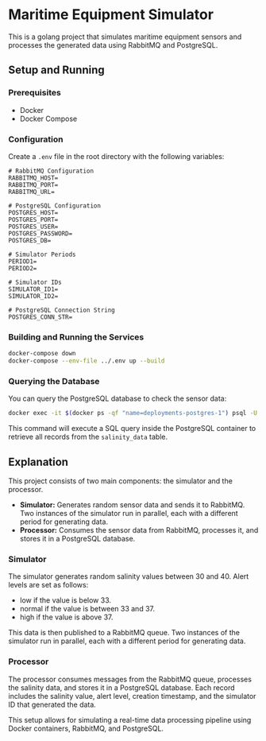 
# Maritime Equipment Simulator

This is a golang project that simulates maritime equipment sensors and processes the generated data using RabbitMQ and PostgreSQL.


## Setup and Running

### Prerequisites

- Docker
- Docker Compose

### Configuration

Create a `.env` file in the root directory with the following variables:

```
# RabbitMQ Configuration
RABBITMQ_HOST=
RABBITMQ_PORT=
RABBITMQ_URL=

# PostgreSQL Configuration
POSTGRES_HOST=
POSTGRES_PORT=
POSTGRES_USER=
POSTGRES_PASSWORD=
POSTGRES_DB=

# Simulator Periods
PERIOD1=
PERIOD2=

# Simulator IDs
SIMULATOR_ID1=
SIMULATOR_ID2=

# PostgreSQL Connection String
POSTGRES_CONN_STR=
```

### Building and Running the Services

```sh
docker-compose down
docker-compose --env-file ../.env up --build
```

### Querying the Database

You can query the PostgreSQL database to check the sensor data:

```sh
docker exec -it $(docker ps -qf "name=deployments-postgres-1") psql -U user -d maritime -c "SELECT * FROM salinity_data;"
```

This command will execute a SQL query inside the PostgreSQL container to retrieve all records from the `salinity_data` table.

## Explanation

This project consists of two main components: the simulator and the processor.

- **Simulator:** Generates random sensor data and sends it to RabbitMQ. Two instances of the simulator run in parallel, each with a different period for generating data.
- **Processor:** Consumes the sensor data from RabbitMQ, processes it, and stores it in a PostgreSQL database.

### Simulator

The simulator generates random salinity values between 30 and 40. Alert levels are set as follows:

* low if the value is below 33.
* normal if the value is between 33 and 37.
* high if the value is above 37.

This data is then published to a RabbitMQ queue. Two instances of the simulator run in parallel, each with a different period for generating data.

### Processor

The processor consumes messages from the RabbitMQ queue, processes the salinity data, and stores it in a PostgreSQL database. Each record includes the salinity value, alert level, creation timestamp, and the simulator ID that generated the data.

This setup allows for simulating a real-time data processing pipeline using Docker containers, RabbitMQ, and PostgreSQL.
